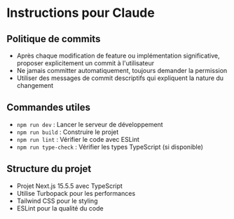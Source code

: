 # Instructions pour Claude

## Politique de commits
- Après chaque modification de feature ou implémentation significative, proposer explicitement un commit à l'utilisateur
- Ne jamais committer automatiquement, toujours demander la permission
- Utiliser des messages de commit descriptifs qui expliquent la nature du changement

## Commandes utiles
- `npm run dev` : Lancer le serveur de développement
- `npm run build` : Construire le projet
- `npm run lint` : Vérifier le code avec ESLint
- `npm run type-check` : Vérifier les types TypeScript (si disponible)

## Structure du projet
- Projet Next.js 15.5.5 avec TypeScript
- Utilise Turbopack pour les performances
- Tailwind CSS pour le styling
- ESLint pour la qualité du code